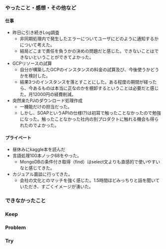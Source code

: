 ### やったこと・感想・その他など

#### 仕事

- 昨日に引き続きLog調査
  - 非同期処理内で発生したエラーについてユーザにどのように通知するかについて考えた。
  - 結局どこまで責任を負うかの決めの問題だと感じた。できないことはできないということができてよかった。
- GCPリソースの試算
  - 自分が構築したGCPのインスタンスの料金の試算及び、今後使うかどうかを検討した。
  - 結果3つのインスタンスを落とすことにした。ある程度の期間が経ったら、今あるものは本当に正なのかを棚卸するということは必要だと感じた。月12000円の経費削減。
- 突然来たPJのダウンロード処理作成
  - 一機能だけの担当だった。
  - しかし、SOAPというAPIの仕様(?)は初耳で触ったことなかったので勉強になった。触ったことなかった社内の別プロダクトに触れる機会も得られたのでよかった。

#### プライベート

- 昼休みにkaggle本を読んだ
- 言語処理100本ノック68をやった。
  - MongoDBの条件付き取得（find）はselect文よりも直感的で使いやすいなと感じてきた。
- カジュアル面談に行ってきた。
  - 会社の文化とのマッチを強く感じた。1.5時間ほどみっちりと話を聞いていただき、すごくイメージが湧いた。


### できなかったこと


### Keep


### Problem 


### Try


